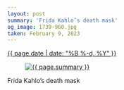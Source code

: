 ```yaml
---
layout: post
summary: 'Frida Kahlo’s death mask'
og_image: 1739-960.jpg
taken: February 9, 2023
---
```


<div class="post">
 <time>
  <a href="/1739">
   {{ page.date | date: "%B %-d, %Y" }}
  </a>
 </time>
 <a href="/1739">
  <figure data-taken="2/9/2023">
   <img alt="{{ page.summary }}" sizes="(min-width: 700px) 50vw, calc(100vw - 2rem)" src="{{ site.assets_url }}/1739-480.jpg" srcset="{{ site.assets_url }}/1739-240.jpg 240w, {{ site.assets_url }}/1739-480.jpg 480w, {{ site.assets_url }}/1739-720.jpg 720w, {{ site.assets_url }}/1739-960.jpg 960w"/>
  </figure>
 </a>
 <span>
  Frida Kahlo’s death mask
 </span>
</div>
